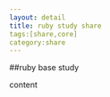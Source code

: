 ```yaml
---
layout: detail
title: ruby study share
tags:[share,core]
category:share
---
```


##ruby base study

content


